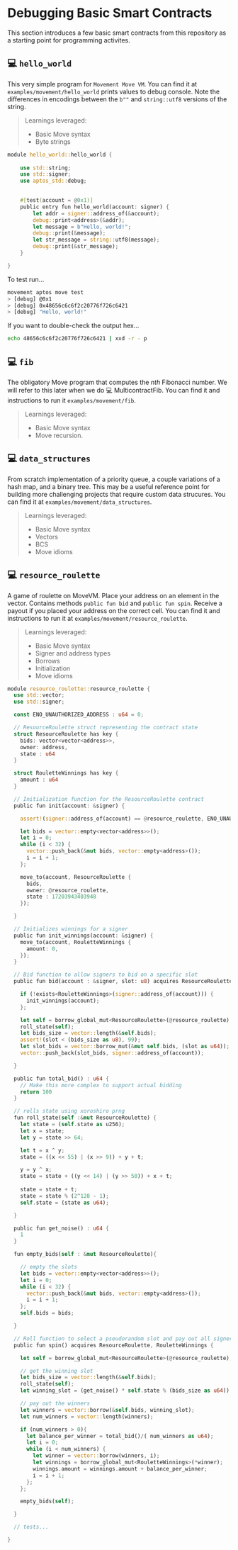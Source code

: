 # Debugging Basic Smart Contracts
This section introduces a few basic smart contracts from this repository as a starting point for programming activites.

## 💻 `hello_world`
This very simple program for `Movement Move VM`. You can find it at `examples/movement/hello_world` prints values to debug console. Note the differences in encodings between the `b""` and `string::utf8` versions of the string.

> Learnings leveraged:
> - Basic Move syntax
> - Byte strings

```rust
module hello_world::hello_world {
    
    use std::string;
    use std::signer;
    use aptos_std::debug;

   
    #[test(account = @0x1)]
    public entry fun hello_world(account: signer) {
        let addr = signer::address_of(&account);
        debug::print<address>(&addr);
        let message = b"Hello, world!";
        debug::print(&message);
        let str_message = string::utf8(message);
        debug::print(&str_message);
    }

}
```
To test run...
```bash
movement aptos move test
> [debug] @0x1
> [debug] 0x48656c6c6f2c20776f726c6421
> [debug] "Hello, world!"
```
If you want to double-check the output hex...
```bash
echo 48656c6c6f2c20776f726c6421 | xxd -r - p
```

## 💻 `fib`
The obligatory Move program that computes the _nth_ Fibonacci number. We will refer to this later when we do  💻 MulticontractFib. You can find it and instructions to run it `examples/movement/fib`. 

> Learnings leveraged:
> - Basic Move syntax
> - Move recursion.

## 💻 `data_structures`
From scratch implementation of a priority queue, a couple variations of a hash map, and a binary tree. This may be a useful reference point for building more challenging projects that require custom data strucures. You can find it at `examples/movement/data_structures`. 

> Learnings leveraged:
> - Basic Move syntax
> - Vectors
> - BCS
> - Move idioms

## 💻 `resource_roulette`
A game of roulette on MoveVM. Place your address on an element in the vector. Contains methods `public fun bid` and `public fun spin`. Receive a payout if you placed your address on the correct cell. You can find it and instructions to run it at `examples/movement/resource_roulette`. 

> Learnings leveraged:
> - Basic Move syntax
> - Signer and address types
> - Borrows
> - Initialization
> - Move idioms

```rust
module resource_roulette::resource_roulette {
  use std::vector;
  use std::signer;

  const ENO_UNAUTHORIZED_ADDRESS : u64 = 0;

  // ResourceRoulette struct representing the contract state
  struct ResourceRoulette has key {
    bids: vector<vector<address>>,
    owner: address,
    state : u64
  }

  struct RouletteWinnings has key {
    amount : u64
  }

  // Initialization function for the ResourceRoulette contract
  public fun init(account: &signer) {

    assert!(signer::address_of(account) == @resource_roulette, ENO_UNAUTHORIZED_ADDRESS);

    let bids = vector::empty<vector<address>>();
    let i = 0;
    while (i < 32) {
      vector::push_back(&mut bids, vector::empty<address>());
      i = i + 1;
    };

    move_to(account, ResourceRoulette {
      bids,
      owner: @resource_roulette,
      state : 17203943403948
    });

  }

  // Initializes winnings for a signer
  public fun init_winnings(account: &signer) {
    move_to(account, RouletteWinnings {
      amount: 0,
    });
  }

  // Bid function to allow signers to bid on a specific slot
  public fun bid(account : &signer, slot: u8) acquires ResourceRoulette {

    if (!exists<RouletteWinnings>(signer::address_of(account))) {
      init_winnings(account);
    };

    let self = borrow_global_mut<ResourceRoulette>(@resource_roulette);
    roll_state(self);
    let bids_size = vector::length(&self.bids);
    assert!(slot < (bids_size as u8), 99);
    let slot_bids = vector::borrow_mut(&mut self.bids, (slot as u64));
    vector::push_back(slot_bids, signer::address_of(account));

  }

  public fun total_bid() : u64 {
    // Make this more complex to support actual bidding
    return 100
  }

  // rolls state using xoroshiro prng
  fun roll_state(self :&mut ResourceRoulette) {
    let state = (self.state as u256);
    let x = state;
    let y = state >> 64;

    let t = x ^ y;
    state = ((x << 55) | (x >> 9)) + y + t;

    y = y ^ x;
    state = state + ((y << 14) | (y >> 50)) + x + t;
    
    state = state + t;
    state = state % (2^128 - 1);
    self.state = (state as u64);

  }

  public fun get_noise() : u64 {
    1
  }

  fun empty_bids(self : &mut ResourceRoulette){

    // empty the slots
    let bids = vector::empty<vector<address>>();
    let i = 0;
    while (i < 32) {
      vector::push_back(&mut bids, vector::empty<address>());
      i = i + 1;
    };
    self.bids = bids;

  }

  // Roll function to select a pseudorandom slot and pay out all signers who selected that slot
  public fun spin() acquires ResourceRoulette, RouletteWinnings {

    let self = borrow_global_mut<ResourceRoulette>(@resource_roulette);

    // get the winning slot
    let bids_size = vector::length(&self.bids);
    roll_state(self);
    let winning_slot = (get_noise() * self.state % (bids_size as u64)) ;

    // pay out the winners
    let winners = vector::borrow(&self.bids, winning_slot);
    let num_winners = vector::length(winners);

    if (num_winners > 0){
      let balance_per_winner = total_bid()/( num_winners as u64);
      let i = 0;
      while (i < num_winners) {
        let winner = vector::borrow(winners, i);
        let winnings = borrow_global_mut<RouletteWinnings>(*winner);
        winnings.amount = winnings.amount + balance_per_winner;
        i = i + 1;
      };
    };

    empty_bids(self);

  }

  // tests...

}
```